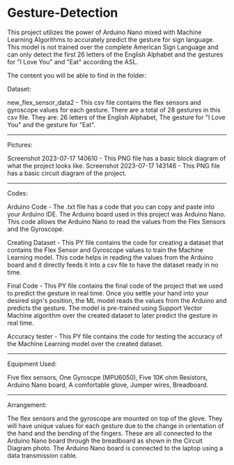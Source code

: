 # Gesture-Detection
This project utilizes the power of Arduino Nano mixed with Machine Learning Algorithms to accurately predict the gesture for sign language. This model is not trained over the complete American Sign Language and can only detect the first 26 letters of the English Alphabet and the gestures for "I Love You" and "Eat" according the ASL. 

The content you will be able to find in the folder:

Dataset:

new_flex_sensor_data2 - This csv file contains the flex sensors and gyroscope values for each gesture. There are a total of 28 gestures in this csv file. They are: 26 letters of the English Alphabet, The gesture for "I Love You" and the gesture for "Eat".

--------------------------------------------------------------------------------------------------------------------------------------

Pictures:

Screenshot 2023-07-17 140610 - This PNG file has a basic block diagram of what the project looks like.
Screenshot 2023-07-17 143146 - This PNG file has a basic circuit diagram of the project.

--------------------------------------------------------------------------------------------------------------------------------------

Codes:

Arduino Code - The .txt file has a code that you can copy and paste into your Arduino IDE. The Arduino board used in this project was Arduino Nano. This code allows the Arduino Nano to read the values from the Flex Sensors and the Gyroscope.

Creating Dataset - This PY file contains the code for creating a dataset that contains the Flex Sensor and Gyroscope values to train the Machine Learning model. This code helps in reading the values from the Arduino board and it directly feeds it into a csv file to have the dataset ready in no time. 

Final Code - This PY file contains the final code of the project that we used to predict the gesture in real time. Once you settle your hand into your desired sign's position, the ML model reads the values from the Arduino and predicts the gesture. The model is pre-trained using Support Vector Machine algorithm over the created dataset to later predict the gesture in real time. 

Accuracy tester - This PY file contains the code for testing the accuracy of the Machine Learning model over the created dataset.

--------------------------------------------------------------------------------------------------------------------------------------

Equipment Used:

Five flex sensors, One Gyroscpe (MPU6050), Five 10K ohm Resistors, Arduino Nano board, A comfortable glove, Jumper wires, Breadboard.

--------------------------------------------------------------------------------------------------------------------------------------

Arrangement:  

The flex sensors and the gyroscope are mounted on top of the glove. They will have unique values for each gesture due to the change in orientation of the hand and the bending of the fingers. These are all connected to the Arduino Nano board through the breadboard as shown in the Circuit Diagram photo. The Arduino Nano board is connected to the laptop using a data transmission cable. 
